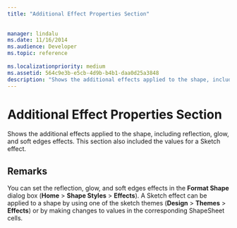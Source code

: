 ```yaml
---
title: "Additional Effect Properties Section"
 
 
manager: lindalu
ms.date: 11/16/2014
ms.audience: Developer
ms.topic: reference
 
ms.localizationpriority: medium
ms.assetid: 564c9e3b-e5cb-4d9b-b4b1-daa0d25a3848
description: "Shows the additional effects applied to the shape, including reflection, glow, and soft edges effects. This section also included the values for a Sketch effect."
---
```


# Additional Effect Properties Section

Shows the additional effects applied to the shape, including reflection, glow, and soft edges effects. This section also included the values for a Sketch effect.
  
## Remarks

You can set the reflection, glow, and soft edges effects in the **Format Shape** dialog box (**Home** > **Shape Styles** > **Effects**). A Sketch effect can be applied to a shape by using one of the sketch themes (**Design** > **Themes** > **Effects**) or by making changes to values in the corresponding ShapeSheet cells.
  


